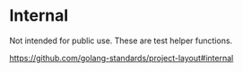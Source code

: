 # Internal

Not intended for public use. These are test helper functions.

https://github.com/golang-standards/project-layout#internal